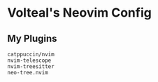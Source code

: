 # Volteal's Neovim Config

## My Plugins

```
catppuccin/nvim
nvim-telescope
nvim-treesitter
neo-tree.nvim
```